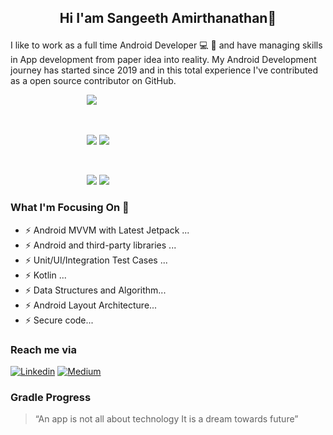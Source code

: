 ## <p align="center"> Hi I'am Sangeeth Amirthanathan👋 </p>

I like to work as a full time Android Developer 💻 📱 and have managing skills in App development from paper idea into reality. My Android Development journey has started since 2019 and in this total experience I've contributed as a open source contributor on GitHub.

&nbsp;&nbsp;&nbsp;&nbsp;&nbsp;&nbsp;&nbsp;&nbsp;&nbsp;&nbsp;&nbsp;&nbsp;&nbsp;&nbsp;&nbsp;&nbsp;&nbsp;&nbsp;&nbsp;&nbsp;&nbsp;&nbsp;&nbsp;&nbsp;&nbsp;&nbsp;&nbsp;&nbsp;&nbsp;&nbsp;&nbsp;![](http://github-profile-summary-cards.vercel.app/api/cards/profile-details?username=zansangeeth&theme=aura_dark)

<br>

&nbsp;&nbsp;&nbsp;&nbsp;&nbsp;&nbsp;&nbsp;&nbsp;&nbsp;&nbsp;&nbsp;&nbsp;&nbsp;&nbsp;&nbsp;&nbsp;&nbsp;&nbsp;&nbsp;&nbsp;&nbsp;&nbsp;&nbsp;&nbsp;&nbsp;&nbsp;&nbsp;&nbsp;&nbsp;&nbsp;&nbsp;![](http://github-profile-summary-cards.vercel.app/api/cards/repos-per-language?username=zansangeeth&theme=aura_dark)
![](http://github-profile-summary-cards.vercel.app/api/cards/most-commit-language?username=zansangeeth&theme=aura_dark)

<br>

&nbsp;&nbsp;&nbsp;&nbsp;&nbsp;&nbsp;&nbsp;&nbsp;&nbsp;&nbsp;&nbsp;&nbsp;&nbsp;&nbsp;&nbsp;&nbsp;&nbsp;&nbsp;&nbsp;&nbsp;&nbsp;&nbsp;&nbsp;&nbsp;&nbsp;&nbsp;&nbsp;&nbsp;&nbsp;&nbsp;&nbsp;![](http://github-profile-summary-cards.vercel.app/api/cards/stats?username=zansangeeth&theme=aura_dark)
![](http://github-profile-summary-cards.vercel.app/api/cards/productive-time?username=zansangeeth&theme=aura_dark&utcOffset=8)

### What I'm Focusing On 💪

- ⚡ Android MVVM with Latest Jetpack ...
- ⚡ Android and third-party libraries ... 
- ⚡ Unit/UI/Integration Test Cases ...
- ⚡ Kotlin ...
- ⚡ Data Structures and Algorithm...
- ⚡ Android Layout Architecture...
- ⚡ Secure code...

### Reach me via

[![Linkedin](https://img.shields.io/badge/LinkedIn-blue.svg?style=for-the-badge&logo=linkedin)](https://www.linkedin.com/in/sangeeth-amithanathan/)
[![Medium](https://img.shields.io/badge/Medium-black.svg?style=for-the-badge&logo=medium)](sangeeth-amirthanathan.medium.com)

### Gradle Progress 
> “An app is not all about technology It is a dream towards future”
